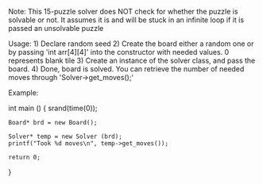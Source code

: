Note:
	This 15-puzzle solver does NOT check for whether the puzzle is solvable or not. 
	It assumes it is and will be stuck in an infinite loop if it is passed an unsolvable puzzle

Usage:
	1) Declare random seed
	2) Create the board either a random one or by passing 'int arr[4][4]' into the constructor with needed values. 0 represents blank tile
	3) Create an instance of the solver class, and pass the board.
	4) Done, board is solved. You can retrieve the number of needed moves through 'Solver->get_moves();'

Example:

int main () {
    srand(time(0));

    Board* brd = new Board();

    Solver* temp = new Solver (brd);
    printf("Took %d moves\n", temp->get_moves());

    return 0;
}